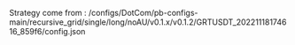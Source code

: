Strategy come from : /configs/DotCom/pb-configs-main/recursive_grid/single/long/noAU/v0.1.x/v0.1.2/GRTUSDT_20221118174616_859f6/config.json